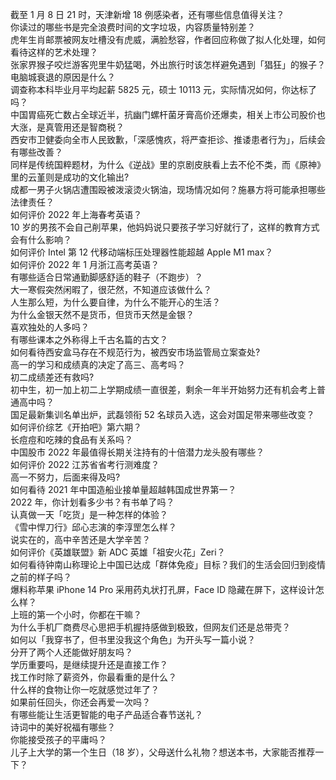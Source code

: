 截至 1 月 8 日 21 时，天津新增 18 例感染者，还有哪些信息值得关注？  
你读过的哪些书是完全浪费时间的文字垃圾，内容质量特别差？  
虎年生肖邮票被网友吐槽没有虎威，满脸愁容，作者回应称做了拟人化处理，如何看待这样的艺术处理？  
张家界猴子咬烂游客兜里牛奶猛喝，外出旅行时该怎样避免遇到「猖狂」的猴子？  
电脑城衰退的原因是什么？  
调查称本科毕业月平均起薪 5825 元，硕士 10113 元，实际情况如何，你达标了吗？  
中国胃癌死亡数占全球近半，抗幽门螺杆菌牙膏高价还爆卖，相关上市公司股价也大涨，是真管用还是智商税？  
西安市卫健委向全市人民致歉，「深感愧疚，将严查拒诊、推诿患者行为」，后续会有哪些改善？  
同样是传统国粹题材，为什么《逆战》里的京剧皮肤看上去不伦不类，而《原神》里的云堇则是成功的文化输出?  
成都一男子火锅店遭围殴被泼滚烫火锅油，现场情况如何？施暴方将可能承担哪些法律责任？  
如何评价 2022 年上海春考英语？  
10 岁的男孩不会自己削苹果，他妈妈说只要孩子学习好就行了，这样的教育方式会有什么影响？  
如何评价 Intel 第 12 代移动端标压处理器性能超越 Apple M1 max？  
如何评价 2022 年 1 月浙江高考英语？  
有哪些适合日常通勤脚感舒适的鞋子（不跑步）？  
大一寒假突然闲暇了，很茫然，不知道应该做什么？  
人生那么短，为什么要自律，为什么不能开心的生活？  
为什么金银天然不是货币，但货币天然是金银？  
喜欢独处的人多吗？  
有哪些课本之外称得上千古名篇的古文？  
如何看待西安盒马存在不规范行为，被西安市场监管局立案查处?  
高一的学习和成绩真的决定了高三、高考吗？  
初二成绩差还有救吗?  
初中生，初一加上初二上学期成绩一直很差，剩余一年半开始努力还有机会考上普通高中吗？  
国足最新集训名单出炉，武磊领衔 52 名球员入选，这会对国足带来哪些改变？  
如何评价综艺《开拍吧》第六期？  
长痘痘和吃辣的食品有关系吗？  
中国股市 2022 年最值得长期关注持有的十倍潜力龙头股有哪些？  
如何评价 2022 江苏省省考行测难度？  
高一不努力，后面来得及吗?  
如何看待 2021 年中国造船业接单量超越韩国成世界第一？  
2022 年，你计划看多少书？有书单了吗？  
认真做一天「吃货」是一种怎样的体验？  
《雪中悍刀行》邱心志演的李淳罡怎么样？  
说实在的，高中辛苦还是大学辛苦？  
如何评价《英雄联盟》新 ADC 英雄「祖安火花」Zeri？  
如何看待钟南山称理论上中国已达成「群体免疫」目标？我们的生活会回归到疫情之前的样子吗？  
爆料称苹果 iPhone 14 Pro 采用药丸状打孔屏，Face ID 隐藏在屏下，这样设计怎么样？  
上班的第一个小时，你都在干嘛？  
为什么手机厂商费尽心思把手机握持感做到极致，但网友们还是总带壳？  
如何以「我穿书了，但书里没我这个角色」为开头写一篇小说？  
分开了两个人还能做好朋友吗？  
学历重要吗，是继续提升还是直接工作？  
找工作时除了薪资外，你最看重的是什么？  
什么样的食物让你一吃就感觉过年了？  
如果前任回头，你还会再爱一次吗？  
有哪些能让生活更智能的电子产品适合春节送礼？  
诗词中的美好祝福有哪些？  
你能接受孩子的平庸吗？  
儿子上大学的第一个生日（18 岁），父母送什么礼物？想送本书，大家能否推荐一下？  
